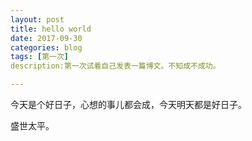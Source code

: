 ```yaml
---
layout: post
title: hello world
date: 2017-09-30
categories: blog
tags: [第一次]
description:第一次试着自己发表一篇博文。不知成不成功。

---
```


今天是个好日子，心想的事儿都会成，今天明天都是好日子。

盛世太平。